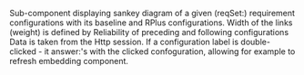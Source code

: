 Sub-component displaying sankey diagram of a given (reqSet:) requirement configurations with its baseline and RPlus configurations. 
Width of the links (weight) is defined by Reliability of preceding and following configurations
Data is taken from the Http session. 
If a configuration label is double-clicked - it answer:'s with the clicked confoguration, allowing for example to refresh embedding component.